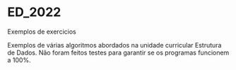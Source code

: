 # ED_2022
Exemplos de exercicios

Exemplos de várias algoritmos abordados na unidade curricular Estrutura de Dados.
Não foram feitos testes para garantir se os programas funcionem a 100%.
